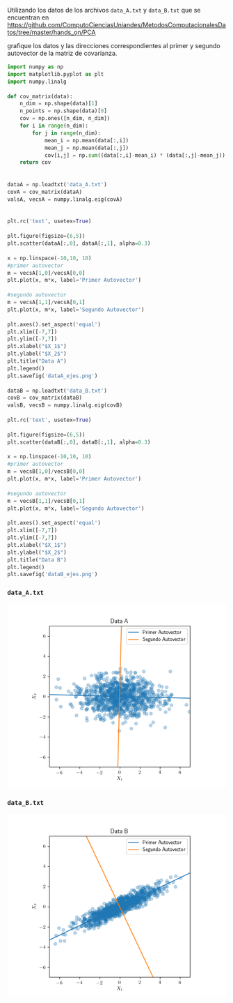 Utilizando los datos de los archivos `data_A.txt` y `data_B.txt` que se encuentran en 
https://github.com/ComputoCienciasUniandes/MetodosComputacionalesDatos/tree/master/hands_on/PCA

grafique los datos y las direcciones correspondientes al primer y segundo autovector de la matriz de covarianza.

```python
import numpy as np
import matplotlib.pyplot as plt
import numpy.linalg 

def cov_matrix(data):
    n_dim = np.shape(data)[1]
    n_points = np.shape(data)[0]
    cov = np.ones([n_dim, n_dim])
    for i in range(n_dim):
        for j in range(n_dim):
            mean_i = np.mean(data[:,i])
            mean_j = np.mean(data[:,j])
            cov[i,j] = np.sum((data[:,i]-mean_i) * (data[:,j]-mean_j)) / (n_points -1)
    return cov


dataA = np.loadtxt('data_A.txt')
covA = cov_matrix(dataA)
valsA, vecsA = numpy.linalg.eig(covA)


plt.rc('text', usetex=True)

plt.figure(figsize=(6,5))
plt.scatter(dataA[:,0], dataA[:,1], alpha=0.3)

x = np.linspace(-10,10, 10)
#primer autovector
m = vecsA[1,0]/vecsA[0,0]
plt.plot(x, m*x, label='Primer Autovector')

#segundo autovector
m = vecsA[1,1]/vecsA[0,1]
plt.plot(x, m*x, label='Segundo Autovector')

plt.axes().set_aspect('equal')
plt.xlim([-7,7])
plt.ylim([-7,7])
plt.xlabel("$X_1$")
plt.ylabel("$X_2$")
plt.title("Data A")
plt.legend()
plt.savefig('dataA_ejes.png')

dataB = np.loadtxt('data_B.txt')
covB = cov_matrix(dataB)
valsB, vecsB = numpy.linalg.eig(covB)

plt.rc('text', usetex=True)

plt.figure(figsize=(6,5))
plt.scatter(dataB[:,0], dataB[:,1], alpha=0.3)

x = np.linspace(-10,10, 10)
#primer autovector
m = vecsB[1,0]/vecsB[0,0]
plt.plot(x, m*x, label='Primer Autovector')

#segundo autovector
m = vecsB[1,1]/vecsB[0,1]
plt.plot(x, m*x, label='Segundo Autovector')

plt.axes().set_aspect('equal')
plt.xlim([-7,7])
plt.ylim([-7,7])
plt.xlabel("$X_1$")
plt.ylabel("$X_2$")
plt.title("Data B")
plt.legend()
plt.savefig('dataB_ejes.png')

```

### `data_A.txt`

![dataA_ejes](dataA_ejes.png)

### `data_B.txt`

![dataB_ejes](dataB_ejes.png)